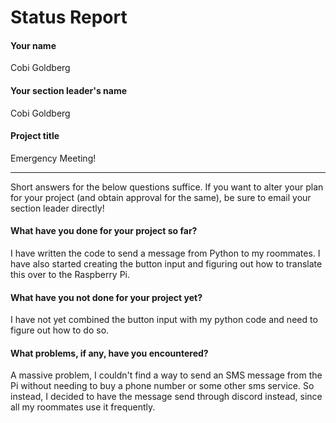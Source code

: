 # Status Report

#### Your name

Cobi Goldberg

#### Your section leader's name

Cobi Goldberg

#### Project title

Emergency Meeting!

***

Short answers for the below questions suffice. If you want to alter your plan for your project (and obtain approval for the same), be sure to email your section leader directly!

#### What have you done for your project so far?

I have written the code to send a message from Python to my roommates. I have also started creating the button input and figuring out how to translate this over to the Raspberry Pi.

#### What have you not done for your project yet?

I have not yet combined the button input with my python code and need to figure out how to do so.

#### What problems, if any, have you encountered?

A massive problem, I couldn't find a way to send an SMS message from the Pi without needing to buy a phone number or some other sms service. So instead, I decided to have the message send through discord instead, since all my roommates use it frequently.
